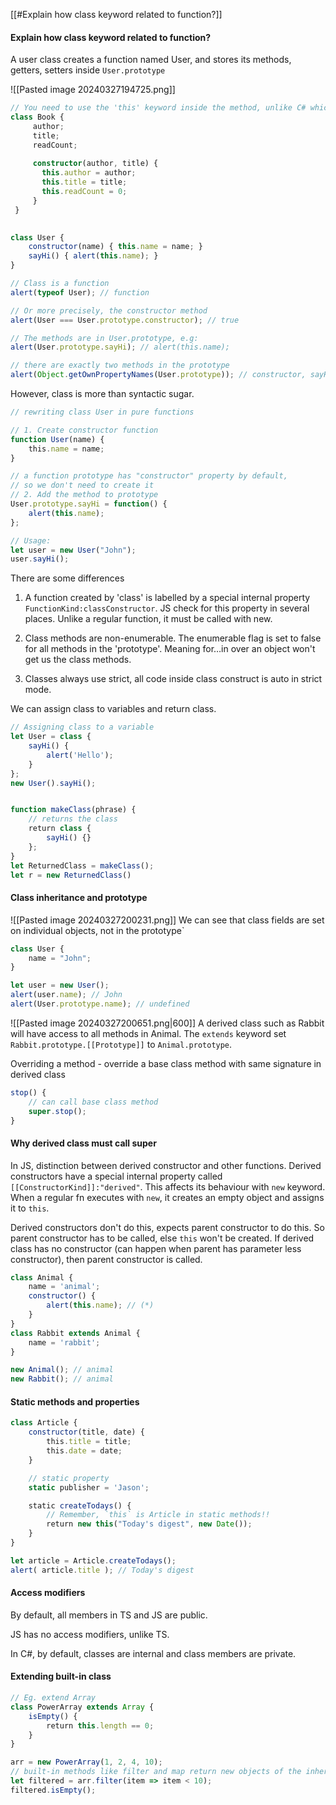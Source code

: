 [[#Explain how class keyword related to function?]]


#### Explain how class keyword related to function?
A user class creates a function named User, and stores its methods, getters, setters inside `User.prototype`

![[Pasted image 20240327194725.png]]

```ts
// You need to use the 'this' keyword inside the method, unlike C# which you don't
class Book {  
	 author;  
	 title;  
	 readCount;
	 
	 constructor(author, title) {  
	   this.author = author;  
	   this.title = title;  
	   this.readCount = 0;  
	 }
 }
 

class User {
    constructor(name) { this.name = name; }
    sayHi() { alert(this.name); }
}

// Class is a function
alert(typeof User); // function

// Or more precisely, the constructor method
alert(User === User.prototype.constructor); // true

// The methods are in User.prototype, e.g:
alert(User.prototype.sayHi); // alert(this.name);

// there are exactly two methods in the prototype
alert(Object.getOwnPropertyNames(User.prototype)); // constructor, sayHi
```

However, class is more than syntactic sugar.
```ts
// rewriting class User in pure functions

// 1. Create constructor function
function User(name) {
    this.name = name;
}

// a function prototype has "constructor" property by default,
// so we don't need to create it
// 2. Add the method to prototype
User.prototype.sayHi = function() {
    alert(this.name);
};

// Usage:
let user = new User("John");
user.sayHi();
```
There are some differences
1. A function created by 'class' is labelled by a special internal property `FunctionKind:classConstructor`. JS check for this property in several places. Unlike a regular function, it must be called with new.

3. Class methods are non-enumerable. The enumerable flag is set to false for all methods in the 'prototype'. Meaning for…in over an object won't get us the class methods.

5. Classes always use strict, all code inside class construct is auto in strict mode.


We can assign class to variables and return class.
```ts
// Assigning class to a variable
let User = class {
    sayHi() {
        alert('Hello');
    }
};
new User().sayHi();


function makeClass(phrase) {
    // returns the class
    return class {
        sayHi() {}
    };
}
let ReturnedClass = makeClass();
let r = new ReturnedClass()
```




#### Class inheritance and prototype
![[Pasted image 20240327200231.png]]
We can see that class fields are set on individual objects, not in the prototype`
```ts
class User {
    name = "John";
}

let user = new User();
alert(user.name); // John
alert(User.prototype.name); // undefined
```


![[Pasted image 20240327200651.png|600]]
A derived class such as Rabbit will have access to all methods in Animal. The `extends` keyword set `Rabbit.prototype.[[Prototype]]` to `Animal.prototype`.

Overriding a method - override a base class method with same signature in derived class

```ts
stop() {
	// can call base class method
	super.stop();
}
```

#### Why derived class must call super
In JS, distinction between derived constructor and other functions. Derived constructors have a special internal property called `[[ConstructorKind]]:"derived"`.
This affects its behaviour with `new` keyword. When a regular fn executes with `new`, it creates an empty object and assigns it to `this`.

Derived constructors don't do this, expects parent constructor to do this. So parent constructor has to be called, else `this` won't be created. If derived class has no constructor (can happen when parent has parameter less constructor), then parent constructor is called.

```ts
class Animal {
    name = 'animal';
    constructor() {
        alert(this.name); // (*)
    }
}
class Rabbit extends Animal {
    name = 'rabbit';
}

new Animal(); // animal
new Rabbit(); // animal
```

#### Static methods and properties

```ts
class Article {
    constructor(title, date) {
        this.title = title;
        this.date = date;
    }

	// static property
	static publisher = 'Jason';

    static createTodays() {
        // Remember, `this` is Article in static methods!!
        return new this("Today's digest", new Date());
    }
}

let article = Article.createTodays();
alert( article.title ); // Today's digest
```



#### Access modifiers
By default, all members in TS and JS are public.

JS has no access modifiers, unlike TS.

In C#, by default, classes are internal and class members are private.


#### Extending built-in class

```ts
// Eg. extend Array
class PowerArray extends Array {
    isEmpty() {
        return this.length == 0;
    }
}

arr = new PowerArray(1, 2, 4, 10);
// built-in methods like filter and map return new objects of the inherited type, in this case Power Array
let filtered = arr.filter(item => item < 10);
filtered.isEmpty();
```








